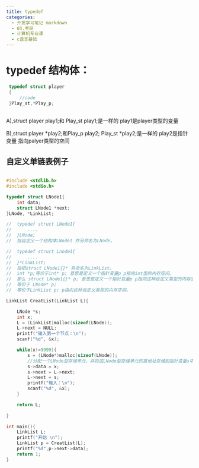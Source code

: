 ```yaml
---
title: typedef
categories:
  - 开发学习笔记 markdown
  - 03.考研
  - 计算机专业课
  - c语言基础
---
```

# typedef 结构体：

``` c
 typedef struct player
 {
     //code
 }Play_st,*Play_p;
 
```
A),struct player play1;和 Play_st play1;是一样的
play1是player类型的变量

B),struct player *play2;和Play_p play2; Play_st *play2;是一样的
play2是指针变量 指向palyer类型的空间


## 自定义单链表例子

``` c

#include <stdlib.h>
#include <stdio.h>

typedef struct LNode1{
	int data;
	struct LNode1 *next;
}LNode, *LinkList;

//	typedef struct LNode1{
//		....
//	}LNode;
//	指自定义一个结构体LNode1 并另命名为LNode。

//	typedef struct Lnode1{
//		....
//	}*LinkList;
//	指把struct LNode1{}* 另命名为LinkList。
//	int *p;等价于int* p; 意思是定义一个指针变量p p指向int型的内存空间。
//	那么 struct LNode1{}* p; 意思是定义一个指针变量p p指向这种自定义类型的内存空间。
//	等价于 LNode* p;	
//	等价于LinkList p; p指向这种自定义类型的内存空间。

LinkList CreatList(LinkList L){

	LNode *s;
	int x;
	L = (LinkList)malloc(sizeof(LNode));
	L->next = NULL;
	printf("输入第一个节点：\n");
	scanf("%d", &x);

	while(x!=9999){
		s = (LNode*)malloc(sizeof(LNode));
		//分配一个LNode型存储单元，并将这LNode型存储单元的首地址存储到指针变量s中
		s->data = x;
		s->next = L->next;
		L->next = s;
		printf("输入：\n");
		scanf("%d", &x);
	}

	return L;
	
}

int main(){
	LinkList L;
	printf("开始 \n");
	LinkList p = CreatList(L);
	printf("%d",p->next->data);
	return 1;
}

```